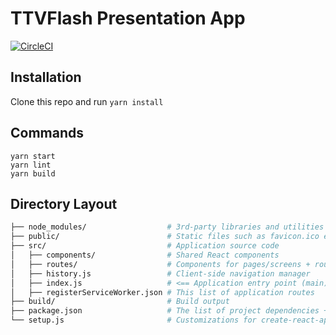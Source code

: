 # TTVFlash Presentation App

[![CircleCI](https://circleci.com/gh/IjzerenHein/ttvflash.svg?style=svg)](https://circleci.com/gh/IjzerenHein/ttvflash)

## Installation

Clone this repo and run `yarn install`

## Commands

```
yarn start
yarn lint
yarn build
```

## Directory Layout

```bash
├── node_modules/                  # 3rd-party libraries and utilities
├── public/                        # Static files such as favicon.ico etc.
├── src/                           # Application source code
│   ├── components/                # Shared React components
│   ├── routes/                    # Components for pages/screens + routing information
│   ├── history.js                 # Client-side navigation manager
│   ├── index.js                   # <== Application entry point (main) <===
│   ├── registerServiceWorker.json # This list of application routes
├── build/                         # Build output
├── package.json                   # The list of project dependencies + NPM scripts
└── setup.js                       # Customizations for create-react-app
```
